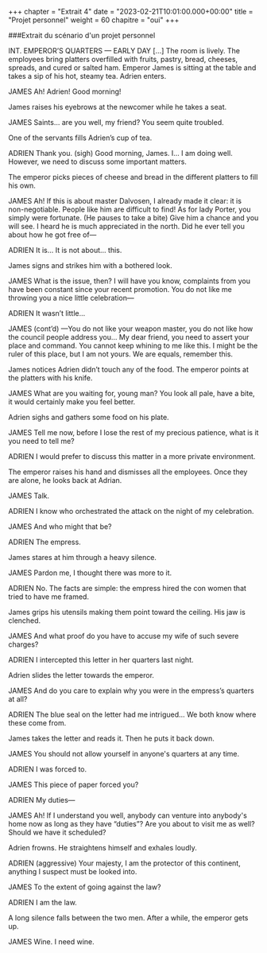+++
chapter = "Extrait 4"
date = "2023-02-21T10:01:00.000+00:00"
title = "Projet personnel"
weight = 60
chapitre = "oui" +++

###Extrait du scénario d'un projet personnel

INT.  EMPEROR’S QUARTERS — EARLY DAY
[...]
The room is lively. The employees bring platters overfilled with fruits, pastry, bread, cheeses, spreads, and cured or salted ham. Emperor James is sitting at the table and takes a sip of his hot, steamy tea. Adrien enters. 

JAMES
Ah! Adrien! Good morning!

James raises his eyebrows at the newcomer while he takes a seat.

JAMES
Saints… are you well, my friend? You seem quite troubled.

One of the servants fills Adrien’s cup of tea.    

ADRIEN
Thank you. (sigh) Good morning, James. I… I am doing well. However, we need to discuss some important matters.

The emperor picks pieces of cheese and bread in the different platters to fill his own. 

JAMES
Ah! If this is about master Dalvosen, I already made it clear: it is non-negotiable. People like him are difficult to find! As for lady Porter, you simply were fortunate. (He pauses to take a bite) Give him a chance and you will see. I heard he is much appreciated in the north. Did he ever tell you about how he got free of—

ADRIEN
It is... It is not about… this.

James signs and strikes him with a bothered look.

JAMES
What is the issue, then? I will have you know, complaints from you have been constant since your recent promotion. You do not like me throwing you a nice little celebration—

ADRIEN
It wasn’t little…

JAMES (cont’d)
—You do not like your weapon master, you do not like how the council people address you… My dear friend, you need to assert your place and command. You cannot keep whining to me like this. I might be the ruler of this place, but I am not yours. We are equals, remember this.

James notices Adrien didn’t touch any of the food. The emperor points at the platters with his knife.


JAMES
What are you waiting for, young man? You look all pale, have a bite, it would certainly make you feel better. 

Adrien sighs and gathers some food on his plate. 

JAMES
Tell me now, before I lose the rest of my precious patience, what is it you need to tell me?

ADRIEN
I would prefer to discuss this matter in a more private environment.

 The emperor raises his hand and dismisses all the employees. Once they are alone, he looks back at Adrian.

JAMES
Talk.

ADRIEN
I know who orchestrated the attack on the night of my celebration.

JAMES
And who might that be?

ADRIEN
The empress.

James stares at him through a heavy silence.

JAMES
Pardon me, I thought there was more to it.

ADRIEN
No. The facts are simple: the empress hired the con women that tried to have me framed.

James grips his utensils making them point toward the ceiling. His jaw is clenched.

JAMES
And what proof do you have to accuse my wife of such severe charges?

ADRIEN
I intercepted this letter in her quarters last night.

Adrien slides the letter towards the emperor.

JAMES
And do you care to explain why you were in the empress’s quarters at all?

ADRIEN
The blue seal on the letter had me intrigued… We both know where these come from.

James takes the letter and reads it. Then he puts it back down.

JAMES
You should not allow yourself in anyone's quarters at any time.

ADRIEN
I was forced to.

JAMES
This piece of paper forced you?

ADRIEN
My duties—

JAMES
Ah! If I understand you well, anybody can venture into anybody's home now as long as they have “duties”? Are you about to visit me as well? Should we have it scheduled?

Adrien frowns. He straightens himself and exhales loudly. 

ADRIEN
(aggressive)
Your majesty, I am the protector of this continent, anything I suspect must be looked into.

JAMES
To the extent of going against the law?

ADRIEN
I am the law.

A long silence falls between the two men. After a while, the emperor gets up.

JAMES
Wine. I need wine.


